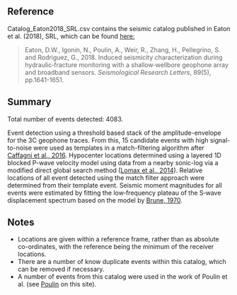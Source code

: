 <h2> Reference </h2>
  
<p> Catalog_Eaton2018_SRL.csv contains the seismic catalog published in Eaton et al. (2018), SRL, which can be found <a href="https://pubs.geoscienceworld.org/ssa/srl/article/543218/induced-seismicity-characterization-during?casa_token=yh-OBTD_SpcAAAAA:XQRSqBDz927xBR4HeIaOlpTzCyM4sOfrWpQPRttwfT1J8duyvNi27dKB-Y1HPJ39FPP4Q4c"> here:</a></p>

<blockquote> Eaton, D.W., Igonin, N., Poulin, A., Weir, R., Zhang, H., Pellegrino, S. and Rodriguez, G., 2018. Induced seismicity characterization during hydraulic‐fracture monitoring with a shallow‐wellbore geophone array and broadband sensors. <i>Seismological Research Letters</i>, 89(5), pp.1641-1651. </blockquote>

<h2> Summary </h2>

<p> Total number of events detected: 4083. </p>

<p> Event detection using a threshold based stack of the amplitude-envelope for the 3C geophone traces. From this, 15 candidate events with high signal-to-noise were used as templates in a match-filtering algorithm after <a href="https://academic.oup.com/gji/article/206/1/644/2606547"> Caffagni et al., 2016</a>. Hypocenter locations determined using a layered 1D blocked P-wave velocity model using data from a nearby sonic-log via a modified direct global search method (<a href="https://www.researchgate.net/profile/Andrew_Curtis2/publication/27774082_Earthquake_Location_Direct_Global-Search/links/02e7e52c840078db52000000.pdf">Lomax et al., 2014</a>). 
Relative locations of all event detected using the match filter approach were determined from their template event. Seismic moment magnitudes for all events were estimated by fitting the low‐frequency plateau of the S‐wave displacement spectrum based on the model by <a href="https://agupubs.onlinelibrary.wiley.com/doi/abs/10.1029/jb075i026p04997">Brune, 1970</a>. </p>

<h2> Notes </h2>

<ul>
  <li> Locations are given within a reference frame, rather than as absolute co-ordinates, with the reference being the minimum of the receiver locations. </li>
  <li> There are a number of know duplicate events within this catalog, which can be removed if necessary. </li>
  <li> A number of events from this catalog were used in the work of Poulin et al. (see <a href="https://github.com/ToC2ME/ToC2ME/tree/master/Poulin"> Poulin</a> on this site). </li>
</ul> 
